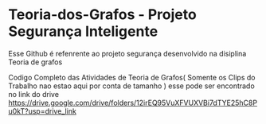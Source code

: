 # Teoria-dos-Grafos - Projeto Segurança Inteligente 

Esse Github  é refenrente ao projeto segurança desenvolvido na disiplina Teoria de grafos



















Codigo Completo das Atividades de Teoria de Grafos( Somente os Clips do Trabalho nao estao aqui por conta de tamanho ) 
esse pode ser encontrado no link do drive https://drive.google.com/drive/folders/12irEQ95VuXFVUXVBi7dTYE25hC8Pu0kT?usp=drive_link
